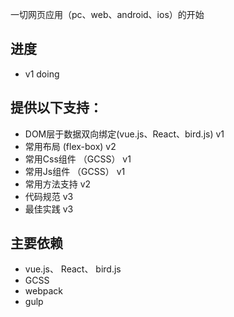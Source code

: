 一切网页应用（pc、web、android、ios）的开始

## 进度

* v1 doing 

## 提供以下支持：

* DOM层于数据双向绑定(vue.js、React、bird.js) v1
* 常用布局 (flex-box) v2
* 常用Css组件 （GCSS） v1
* 常用Js组件  （GCSS） v1
* 常用方法支持 v2
* 代码规范 v3
* 最佳实践 v3

## 主要依赖

  * vue.js、 React、 bird.js
  * GCSS
  * webpack
  * gulp
  



  


